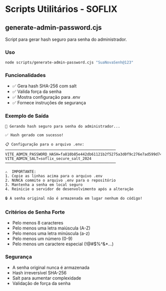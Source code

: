 # Scripts Utilitários - SOFLIX

## generate-admin-password.cjs

Script para gerar hash seguro para senha do administrador.

### Uso

```bash
node scripts/generate-admin-password.cjs "SuaNovaSenh@123"
```

### Funcionalidades

- ✅ Gera hash SHA-256 com salt
- ✅ Valida força da senha
- ✅ Mostra configuração para .env
- ✅ Fornece instruções de segurança

### Exemplo de Saída

```
🔐 Gerando hash seguro para senha do administrador...

✅ Hash gerado com sucesso!

📋 Configuração para o arquivo .env:
──────────────────────────────────────────────────
VITE_ADMIN_PASSWORD_HASH=fa810b85e442db61121b2f5275a3d0f9c276e7ad599d7486da5246f006b5eea4
VITE_ADMIN_SALT=soflix_secure_salt_2024
──────────────────────────────────────────────────

⚠️  IMPORTANTE:
1. Copie as linhas acima para o arquivo .env
2. NUNCA commite o arquivo .env para o repositório
3. Mantenha a senha em local seguro
4. Reinicie o servidor de desenvolvimento após a alteração

🔒 A senha original não é armazenada em lugar nenhum do código!
```

### Critérios de Senha Forte

- Pelo menos 8 caracteres
- Pelo menos uma letra maiúscula (A-Z)
- Pelo menos uma letra minúscula (a-z)
- Pelo menos um número (0-9)
- Pelo menos um caractere especial (!@#$%^&*...)

### Segurança

- A senha original nunca é armazenada
- Hash irreversível SHA-256
- Salt para aumentar complexidade
- Validação de força da senha
